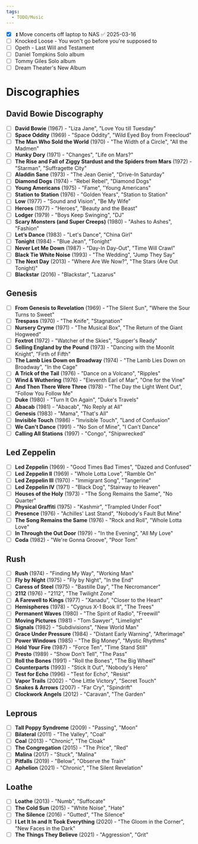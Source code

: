 ```yaml
---
tags:
  - TODO/Music
---
```

- [x] ⏫ Move concerts off laptop to NAS ✅ 2025-03-16
- [ ] Knocked Loose - You won't go before you're supposed to
- [ ] Opeth - Last Will and Testament
- [ ] Daniel Tompkins Solo album
- [ ] Tommy Giles Solo album
- [ ] Dream Theater's New Album
# Discographies
## David Bowie Discography
- [ ] **David Bowie** (1967) - "Liza Jane", "Love You till Tuesday"
- [ ] **Space Oddity** (1969) - "Space Oddity", "Wild Eyed Boy from Freecloud"
- [ ] **The Man Who Sold the World** (1970) - "The Width of a Circle", "All the Madmen"
- [ ] **Hunky Dory** (1971) - "Changes", "Life on Mars?"
- [ ] **The Rise and Fall of Ziggy Stardust and the Spiders from Mars** (1972) - "Starman", "Suffragette City"
- [ ] **Aladdin Sane** (1973) - "The Jean Genie", "Drive-In Saturday"
- [ ] **Diamond Dogs** (1974) - "Rebel Rebel", "Diamond Dogs"
- [ ] **Young Americans** (1975) - "Fame", "Young Americans"
- [ ] **Station to Station** (1976) - "Golden Years", "Station to Station"
- [ ] **Low** (1977) - "Sound and Vision", "Be My Wife"
- [ ] **Heroes** (1977) - "Heroes", "Beauty and the Beast"
- [ ] **Lodger** (1979) - "Boys Keep Swinging", "DJ"
- [ ] **Scary Monsters (and Super Creeps)** (1980) - "Ashes to Ashes", "Fashion"
- [ ] **Let’s Dance** (1983) - "Let's Dance", "China Girl"
- [ ] **Tonight** (1984) - "Blue Jean", "Tonight"
- [ ] **Never Let Me Down** (1987) - "Day-In Day-Out", "Time Will Crawl"
- [ ] **Black Tie White Noise** (1993) - "The Wedding", "Jump They Say"
- [ ] **The Next Day** (2013) - "Where Are We Now?", "The Stars (Are Out Tonight)"
- [ ] **Blackstar** (2016) - "Blackstar", "Lazarus"
## Genesis
- [ ] **From Genesis to Revelation** (1969) - "The Silent Sun", "Where the Sour Turns to Sweet"
- [ ] **Trespass** (1970) - "The Knife", "Stagnation"
- [ ] **Nursery Cryme** (1971) - "The Musical Box", "The Return of the Giant Hogweed"
- [ ] **Foxtrot** (1972) - "Watcher of the Skies", "Supper's Ready"
- [ ] **Selling England by the Pound** (1973) - "Dancing with the Moonlit Knight", "Firth of Fifth"
- [ ] **The Lamb Lies Down on Broadway** (1974) - "The Lamb Lies Down on Broadway", "In the Cage"
- [ ] **A Trick of the Tail** (1976) - "Dance on a Volcano", "Ripples"
- [ ] **Wind & Wuthering** (1976) - "Eleventh Earl of Mar", "One for the Vine"
- [ ] **And Then There Were Three** (1978) - "The Day the Light Went Out", "Follow You Follow Me"
- [ ] **Duke** (1980) - "Turn It On Again", "Duke's Travels"
- [ ] **Abacab** (1981) - "Abacab", "No Reply at All"
- [ ] **Genesis** (1983) - "Mama", "That's All"
- [ ] **Invisible Touch** (1986) - "Invisible Touch", "Land of Confusion"
- [ ] **We Can't Dance** (1991) - "No Son of Mine", "I Can't Dance"
- [ ] **Calling All Stations** (1997) - "Congo", "Shipwrecked"
## Led Zeppelin
- [ ] **Led Zeppelin** (1969) - "Good Times Bad Times", "Dazed and Confused"
- [ ] **Led Zeppelin II** (1969) - "Whole Lotta Love", "Ramble On"
- [ ] **Led Zeppelin III** (1970) - "Immigrant Song", "Tangerine"
- [ ] **Led Zeppelin IV** (1971) - "Black Dog", "Stairway to Heaven"
- [ ] **Houses of the Holy** (1973) - "The Song Remains the Same", "No Quarter"
- [ ] **Physical Graffiti** (1975) - "Kashmir", "Trampled Under Foot"
- [ ] **Presence** (1976) - "Achilles' Last Stand", "Nobody's Fault But Mine"
- [ ] **The Song Remains the Same** (1976) - "Rock and Roll", "Whole Lotta Love"
- [ ] **In Through the Out Door** (1979) - "In the Evening", "All My Love"
- [ ] **Coda** (1982) - "We're Gonna Groove", "Poor Tom"
## Rush
- [ ] **Rush** (1974) - "Finding My Way", "Working Man"
- [ ] **Fly by Night** (1975) - "Fly by Night", "In the End"
- [ ] **Caress of Steel** (1975) - "Bastille Day", "The Necromancer"
- [ ] **2112** (1976) - "2112", "The Twilight Zone"
- [ ] **A Farewell to Kings** (1977) - "Xanadu", "Closer to the Heart"
- [ ] **Hemispheres** (1978) - "Cygnus X-1 Book II", "The Trees"
- [ ] **Permanent Waves** (1980) - "The Spirit of Radio", "Freewill"
- [ ] **Moving Pictures** (1981) - "Tom Sawyer", "Limelight"
- [ ] **Signals** (1982) - "Subdivisions", "New World Man"
- [ ] **Grace Under Pressure** (1984) - "Distant Early Warning", "Afterimage"
- [ ] **Power Windows** (1985) - "The Big Money", "Mystic Rhythms"
- [ ] **Hold Your Fire** (1987) - "Force Ten", "Time Stand Still"
- [ ] **Presto** (1989) - "Show Don't Tell", "The Pass"
- [ ] **Roll the Bones** (1991) - "Roll the Bones", "The Big Wheel"
- [ ] **Counterparts** (1993) - "Stick It Out", "Nobody's Hero"
- [ ] **Test for Echo** (1996) - "Test for Echo", "Resist"
- [ ] **Vapor Trails** (2002) - "One Little Victory", "Secret Touch"
- [ ] **Snakes & Arrows** (2007) - "Far Cry", "Spindrift"
- [ ] **Clockwork Angels** (2012) - "Caravan", "The Garden"
## Leprous
- [ ] **Tall Poppy Syndrome** (2009) - "Passing", "Moon"
- [ ] **Bilateral** (2011) - "The Valley", "Coal"
- [ ] **Coal** (2013) - "Chronic", "The Cloak"
- [ ] **The Congregation** (2015) - "The Price", "Red"
- [ ] **Malina** (2017) - "Stuck", "Malina"
- [ ] **Pitfalls** (2019) - "Below", "Observe the Train"
- [ ] **Aphelion** (2021) - "Chronic", "The Silent Revelation"
## Loathe
- [ ] **Loathe** (2013) - "Numb", "Suffocate"
- [ ] **The Cold Sun** (2015) - "White Noise", "Hate"
- [ ] **The Silence** (2016) - "Gutted", "The Silence"
- [ ] **I Let It In and It Took Everything** (2020) - "The Gloom in the Corner", "New Faces in the Dark"
- [ ] **The Things They Believe** (2021) - "Aggression", "Grit"
